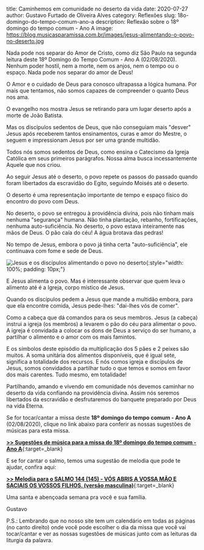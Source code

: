﻿title: Caminhemos em comunidade no deserto da vida
date: 2020-07-27
author: Gustavo Furtado de Oliveira Alves
category: Reflexões
slug: 18o-domingo-do-tempo-comum-ano-a
description: Reflexão sobre o 18º domingo do tempo comum - Ano A
image: https://blog.musicasparamissa.com.br/images/jesus-alimentando-o-povo-no-deserto.jpg

Nada pode nos separar do Amor de Cristo, como diz São Paulo na segunda leitura deste 18º Domingo do Tempo Comum - Ano A (02/08/2020).
Nenhum poder hostil, nem a morte, nem os anjos, nem o tempo ou o espaço. Nada pode nos separar do amor de Deus!

O Amor e o cuidado de Deus para conosco ultrapassa a lógica humana.
Por mais que tentamos, não somos capazes de compreender o quanto Deus nos ama.

O evangelho nos mostra Jesus se retirando para um lugar deserto após a morte de João Batista.

Mas os discípulos sedentos de Deus, que não conseguiam mais "desver" Jesus após receberem tantos ensinamentos, curas e amor do Mestre,
o seguem e impressionam Jesus por ser uma grande multidão.

Todos nós somos sedentos de Deus, como ensina o Catecismo da Igreja Católica em seus primeiros parágrafos.
Nossa alma busca incessantemente Aquele que nos criou.

Ao seguir Jesus até o deserto, o povo repete os passos do passado quando foram libertados da escravidão do Egito,
seguindo Moisés até o deserto.

O deserto é uma representação importante de tempo e espaço físico do encontro do povo com Deus.

No deserto, o povo se entregou à providência divína, pois não tinham mais nenhuma "segurança" humana.
Não tinha plantação, rebanho, fortificações, nenhuma auto-suficiência.
No deserto, o povo estava inteiramente nas mãos de Deus. O pão caía do céu! A água brotava das pedras!

No tempo de Jesus, embora o povo já tinha certa "auto-suficiência", ele continuava com fome e sede de Deus.

![Jesus e os discípulos alimentando o povo no deserto](/images/jesus-alimentando-o-povo-no-deserto.jpg){:style="width: 100%; padding: 10px;"}

E Jesus alimenta o povo. Mas é interessante observar que quem leva o alimento até é a Igreja, corpo místico de Jesus.

Quando os discípulos pedem a Jesus que mande a multidão embora, para que ela encontre comida, Jesus pede-lhes: "dai-lhes vós de comer".

Como a cabeça que dá comandos para os seus membros.
Jesus (a cabeça) instrui a igreja (os membros) a levarem o pão do céu para alimentar o povo.
A igreja é convidada a colocar os dons de Deus a serviço do ser humano,
a partilhar o alimento e o amor com os mais famintos.

E os símbolos deste episódio da multiplicação dos 5 pães e 2 peixes são muitos. A soma unitária dos alimentos disponíveis, que é igual sete,
significa a totalidade dos recursos. E nós comos igreja e discípulos de Jesus, somos convidados a partilhar tudo o que temos e somos em favor dos mais carentes.
Tudo mesmo, em totalidade!

Partilhando, amando e vivendo em comunidade nós devemos caminhar no deserto da vida confiando na providência divina.
Assim nós seremos libertados da escravidão e desfrutaremos do banquete preparado por Deus na vida Eterna.




Se for tocar/cantar a missa deste **18º domingo do tempo comum - Ano A** (02/08/2020),
clique no link abaixo para conferir as nossas sugestões de músicas para esta missa.

[**>> Sugestões de música para a missa do 18º domingo do tempo comum - Ano A**](https://musicasparamissa.com.br/sugestoes-para/18o-domingo-do-tempo-comum-ano-a){:target=\_blank}

E se for cantar o salmo, temos uma sugestão de melodia que pode te ajudar, confira aqui:

[**>> Melodia para o SALMO 144 (145) - VÓS ABRIS A VOSSA MÃO E SACIAIS OS VOSSOS FILHOS. (versão masculina)**](https://musicasparamissa.com.br/musica/salmo-144-145-vos-abris-a-vossa-mao-marcus-lima-versao-masculina/){:target=\_blank}

Uma santa e abençoada semana pra você e sua família.

Gustavo

P.S.: Lembrando que no nosso site tem um calendário em todas as páginas (no canto direito) 
onde você pode escolher o dia da missa que você vai tocar/cantar e ver as nossas sugestões 
de músicas junto com as leituras da liturgia da palavra.